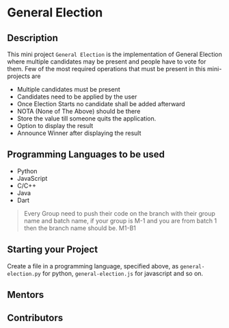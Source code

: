 # General Election

## Description
This mini project `General Election` is the implementation of General Election where multiple candidates may be present and people have to vote for them. 
Few of the most required operations that must be present in this mini-projects are
- Multiple candidates must be present
- Candidates need to be applied by the user
- Once Election Starts no candidate shall be added afterward
- NOTA (None of The Above) should be there
- Store the value till someone quits the application.
- Option to display the result
- Announce Winner after displaying the result

## Programming Languages to be used
- Python
- JavaScript
- C/C++
- Java
- Dart

> Every Group need to push their code on the branch with their group name and batch name, if your group is M-1 and you are from batch 1 then the branch name should be. M1-B1

## Starting your Project
Create a file in a programming language, specified above, as  `general-election.py` for python, `general-election.js` for javascript and so on.

## Mentors


## Contributors

